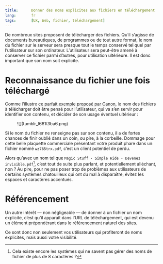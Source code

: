 ```yaml
---
title:      Donner des noms explicites aux fichiers en téléchargement
lang:       fr
tags:       [UX, Web, fichier, téléchargement]
---
```


De nombreux sites proposent de télécharger des fichiers. Qu’il s’agisse de documents bureautiques, de programmes ou de tout autre format, le nom du fichier sur le serveur sera presque tout le temps conservé tel quel par l’utilisateur sur son ordinateur. L’utilisateur sera peut-être amené à conserver ce fichier parmi d’autres, pour utilisation ultérieure. Il est donc important que son nom soit explicite.

# Reconnaissance du fichier une fois téléchargé

Comme l’illustre [ce parfait exemple proposé par Canon](/2011/03/des-noms-de-fichiers-a-telecharger-denues-de-sens-sur-software-canon-europe-com.html), le nom des fichiers à télécharger doit être pensé pour l’utilisateur, qui va s’en servir pour identifier son contenu, et décider de son usage éventuel ultérieur :

<figure>
  ![](tumblr_l681t3ba6.png)
</figure>

Si le nom du fichier ne renseigne pas sur son contenu, il a de fortes chances de finir oublié dans un coin, ou pire, à la corbeille. Dommage pour cette belle plaquette commerciale présentant votre produit phare dans un fichier nommé `wz765trx.pdf`, c’est un client potentiel de perdu.

Alors qu’avec un nom tel que `Magic Stuff - Simple Hide - Devenez invisible.pdf`[^1], c’est tout de suite plus parlant, et potentiellement alléchant, non ? Au pire, pour ne pas poser trop de problèmes aux utilisateurs de certains systèmes chatouilleux qui ont du mal à disparaître, évitez les espaces et caractères accentués.

# Référencement

Un autre intérêt — non négligeable — de donner à un fichier un nom explicite, c’est qu’il apparaît dans l’URL de téléchargement, qui est devenu un élément prépondérant dans le référencement naturel des sites.

Ce sont donc non seulement vos utilisateurs qui profiteront de noms explicites, mais aussi votre visibilité.

[^1]: Cela existe encore les systèmes qui ne savent pas gérer des noms de fichier de plus de 8 caractères ?

